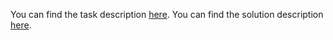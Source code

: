 You can find the task description [here](DS_wet2_Winter_2024-2025.pdf).
You can find the solution description [here](DS_wet2_Winter_2024-2025_Solution_description.pdf).
